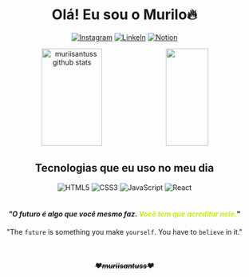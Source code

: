 <div align="center"> 
    
# Olá!<span style="color:o #fff"> Eu sou o Murilo🔥 </span> 


</div>

<div align="center"> 
    
[![Instagram](https://img.shields.io/badge/Instagram-E4405F?style=for-the-badge&logo=instagram&logoColor=white)](https://www.instagram.com/santuuss_/)
[![LinkeIn](https://img.shields.io/badge/LinkedIn-0077B5?style=for-the-badge&logo=linkedin&logoColor=white)](https://www.linkedin.com/in/muriii/)
[![Notion](https://img.shields.io/badge/Notion-000000?style=for-the-badge&logo=notion&logoColor=white)]()

</div>


<div align="center"> 
    
  <img width="49%" height="195px" src="https://github-readme-stats.vercel.app/api?username=muriisantuss&show_icons=true&count_private=true&hide_border=true&title_color=cdd2ff&icon_color=444455&text_color=cdd2ff&bg_color=0d1117" alt="muriisantuss github stats" /> 
  <img width="41%" height="195px" src="https://github-readme-stats.vercel.app/api/top-langs/?username=muriisantuss&layout=compact&hide_border=true&title_color=cdd2ff&text_color=cdd2ff&bg_color=0d1117" />

</div> 

<div align="center"> 

## Tecnologias que eu uso no meu dia

</div> 

<div align="center" style="display: inline_block">
    <img aling="center" alt="HTML5" src="https://img.shields.io/badge/HTML5-E34F26?style=for-the-badge&logo=html5&logoColor=white"/>
    <img aling="center" alt="CSS3" src="https://img.shields.io/badge/CSS3-1572B6?style=for-the-badge&logo=css3&logoColor=white"/>
    <img aling="center" alt="JavaScript" src="https://img.shields.io/badge/JavaScript-F7DF1E?style=for-the-badge&logo=javascript&logoColor=white)"/>
    <img aling="center" alt="React" src="https://img.shields.io/badge/React-20232A?style=for-the-badge&logo=react&logoColor=61DAFB"/>

</div><br/>

<div align="center"> 
    
#### _"O futuro é algo que você mesmo faz. <span style="color: #c5f015"> Você tem que acreditar nele._"</span>
"The `future` is something you make `yourself`. You have to `believe` in it."

</div>

<br>

<div align="center">
    
###### **~~❤️muriisantuss❤️~~**
    
</div>
    
